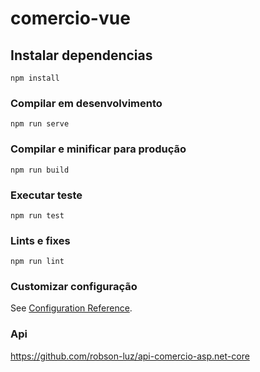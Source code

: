 # comercio-vue

## Instalar dependencias
```
npm install
```

### Compilar em desenvolvimento
```
npm run serve
```

### Compilar e minificar para produção
```
npm run build
```

### Executar teste
```
npm run test
```

### Lints e fixes
```
npm run lint
```

### Customizar configuração
See [Configuration Reference](https://cli.vuejs.org/config/).

### Api
https://github.com/robson-luz/api-comercio-asp.net-core

